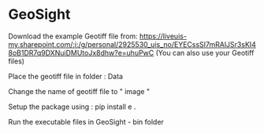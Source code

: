 # GeoSight



Download the example Geotiff file from: 
                                        https://liveuis-my.sharepoint.com/:i:/g/personal/2925530_uis_no/EYECssSI7mRAlJSr3sKI48oB1DR7q9DXNuiDMUtoJx8dhw?e=uhuPwC
                                        (You can also use your Geotiff files)

Place the geotiff file in folder :
                               Data

Change the name of geotiff file to " image " 


Setup the package using :
                           pip install e .

Run the executable files in GeoSight - bin folder


